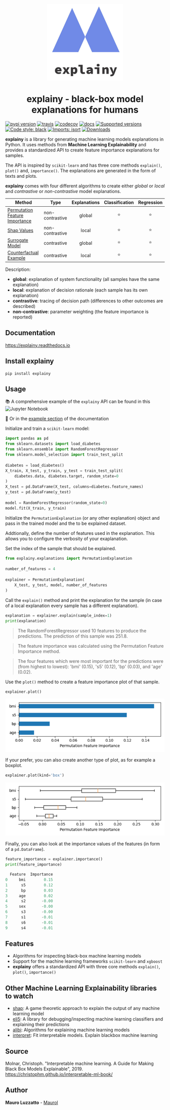 
<!-- <img src="https://github.com/MauroLuzzatto/explainy/raw/main/docs/_static/logo.png" width="180" height="180" align="right"/> -->
<p align="center">
<img src="https://github.com/MauroLuzzatto/explainy/raw/main/docs/_static/logo.png" width="240" height="240"/>
</p>
<!-- # explainy - machine learning model explanations for humans -->
<!-- # explainy - black-box model explanations for humans -->

<h1 align="center">explainy - black-box model explanations for humans</h1>

[![pypi version](https://img.shields.io/pypi/v/explainy.svg)](https://pypi.python.org/pypi/explainy)
[![travis](https://app.travis-ci.com/MauroLuzzatto/explainy.svg?branch=main)](https://app.travis-ci.com/github/MauroLuzzatto/explainy?branch=master)
[![codecov](https://codecov.io/gh/MauroLuzzatto/explainy/branch/main/graph/badge.svg?token=N6EKHMEAQR)](https://codecov.io/gh/MauroLuzzatto/explainy)
[![docs](https://readthedocs.org/projects/explainy/badge/?version=latest)](https://explainy.readthedocs.io/en/latest/?version=latest)
[![Supported versions](https://img.shields.io/pypi/pyversions/explainy.svg)](https://pypi.org/project/explainy)
[![Code style: black](https://img.shields.io/badge/code%20style-black-000000.svg?style=flat-square)](https://github.com/ambv/black)
[![Imports: isort](https://img.shields.io/badge/%20imports-isort-%231674b1?style=flat&labelColor=ef8336)](https://pycqa.github.io/isort/)
[![Downloads](https://pepy.tech/badge/explainy)](https://pepy.tech/project/explainy)



**explainy** is a library for generating machine learning models explanations in Python. It uses methods from **Machine Learning Explainability** and provides a standardized API to create feature importance explanations for samples. 

The API is inspired by `scikit-learn` and has three core methods `explain()`, `plot()` and, `importance()`. The explanations are generated in the form of texts and plots.

**explainy** comes with four different algorithms to create either *global* or *local* and *contrastive* or *non-contrastive* model explanations.


| Method				|Type | Explanations | Classification | Regression | 
| --- 				| --- | :---: | :---: | :---: | 
|[Permutation Feature Importance](https://explainy.readthedocs.io/en/latest/explainy.explanations.html#module-explainy.explanation.permutation_explanation)	| non-contrastive | global |  :star: | :star:|
|[Shap Values](https://explainy.readthedocs.io/en/latest/explainy.explanations.html?highlight=shap#module-explainy.explanations.shap_explanation)		| non-contrastive | local |   	:star: | :star:|
|[Surrogate Model](https://explainy.readthedocs.io/en/latest/explainy.explanations.html#module-explainy.explanation.surrogate_model_explanation)|contrastive | global | :star: | :star: | 
|[Counterfactual Example](https://explainy.readthedocs.io/en/latest/explainy.explanations.html#module-explainy.explanation.counterfactual_explanation)| contrastive | local |:star:| :star:|


Description:
- **global**: explanation of system functionality (all samples have the same explanation)
- **local**: explanation of decision rationale (each sample has its own explanation)
- **contrastive**: tracing of decision path (differences to other outcomes are described)
- **non-contrastive**: parameter weighting (the feature importance is reported)


## Documentation
https://explainy.readthedocs.io


## Install explainy

```
pip install explainy
```

## Usage

📚 A comprehensive example of the `explainy` API can be found in this ![Jupyter Notebook](https://github.com/MauroLuzzatto/explainy/blob/main/examples/01-explainy-intro.ipynb) 
 
📖 Or in the [example section](https://explainy.readthedocs.io/en/latest/examples/01-explainy-intro.html) of the documentation


Initialize and train a `scikit-learn` model:
```python
import pandas as pd
from sklearn.datasets import load_diabetes
from sklearn.ensemble import RandomForestRegressor
from sklearn.model_selection import train_test_split

diabetes = load_diabetes()
X_train, X_test, y_train, y_test = train_test_split(
    diabetes.data, diabetes.target, random_state=0
)
X_test = pd.DataFrame(X_test, columns=diabetes.feature_names)
y_test = pd.DataFrame(y_test)

model = RandomForestRegressor(random_state=0)
model.fit(X_train, y_train)
```

Initialize the `PermutationExplanation` (or any other explanation) object and pass in the trained model and the to be explained dataset. 

Addtionally, define the number of features used in the explanation. This allows you to configure the verbosity of your exaplanation.

 Set the index of the sample that should be explained.

```python
from explainy.explanations import PermutationExplanation

number_of_features = 4

explainer = PermutationExplanation(
    X_test, y_test, model, number_of_features
)
```
Call the `explain()` method and print the explanation for the sample (in case of a local explanation every sample has a different explanation).

```python
explanation = explainer.explain(sample_index=1)
print(explanation)
```
> The RandomForestRegressor used 10 features to produce the predictions. The prediction of this sample was 251.8.

> The feature importance was calculated using the Permutation Feature Importance method.

> The four features which were most important for the predictions were (from highest to lowest): 'bmi' (0.15), 's5' (0.12), 'bp' (0.03), and 'age' (0.02).

Use the `plot()` method to create a feature importance plot of that sample.

```python
explainer.plot()
```
![Permutation Feature Importance](https://github.com/MauroLuzzatto/explainy/raw/main/static/permutation_importance.png)

If your prefer, you can also create another type of plot, as for example a boxplot.
```python
explainer.plot(kind='box')
```
![Permutation Feature Importance BoxPlot](https://github.com/MauroLuzzatto/explainy/raw/main/static/permutation_importance_box.png)


Finally, you can also look at the importance values of the features (in form of a `pd.DataFrame`).

```python
feature_importance = explainer.importance()
print(feature_importance)
```

```python
  Feature  Importance
0     bmi        0.15
1      s5        0.12
2      bp        0.03
3     age        0.02
4      s2       -0.00
5     sex       -0.00
6      s3       -0.00
7      s1       -0.01
8      s6       -0.01
9      s4       -0.01
```

<!-- Finally the result can be saved

```python
explainer.save(sample_index)
``` -->

<!-- 
## Model Explanations
-->


## Features
- Algorithms for inspecting black-box machine learning models 
- Support for the machine learning frameworks `scikit-learn` and `xgboost`
- **explainy** offers a standardized API with three core methods `explain()`, `plot()`, `importance()`

## Other Machine Learning Explainability libraries to watch
- [shap](https://github.com/slundberg/shap): A game theoretic approach to explain the output of any machine learning model
- [eli5](https://github.com/TeamHG-Memex/eli5): A library for debugging/inspecting machine learning classifiers and explaining their predictions 
- [alibi](https://github.com/SeldonIO/alibi): Algorithms for explaining machine learning models 
- [interpret](https://github.com/interpretml/interpret): Fit interpretable models. Explain blackbox machine learning


## Source

Molnar, Christoph. "Interpretable machine learning. A Guide for Making Black Box Models Explainable", 2019. https://christophm.github.io/interpretable-ml-book/

## Author
**Mauro Luzzatto** - [Maurol](https://github.com/MauroLuzzatto)


